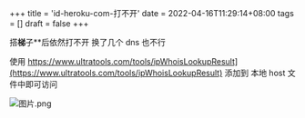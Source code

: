 +++
title = 'id-heroku-com-打不开'
date = 2022-04-16T11:29:14+08:00
tags = []
draft = false
+++

搭**梯**子**后依然打不开
换了几个 dns 也不行

使用 https://www.ultratools.com/tools/ipWhoisLookupResult](https://www.ultratools.com/tools/ipWhoisLookupResult) 添加到 本地 host 文件中即可访问


![图片.png](https://upload-images.jianshu.io/upload_images/4073481-d3d2fec1641c7640.png?imageMogr2/auto-orient/strip%7CimageView2/2/w/1240)
